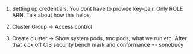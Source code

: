 1. Setting up credentials. You dont have to provide key-pair. Only ROLE ARN. Talk about how this helps. 

2. Cluster Group -> Access control

3. Create cluster -> Show system pods, tmc pods, what we run etc.  After that kick off CIS security bench mark and conformance =- sonobuoy